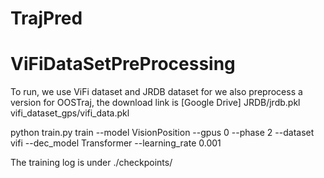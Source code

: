 # TrajPred
# ViFiDataSetPreProcessing

To run, we use ViFi dataset and JRDB dataset for 
we also preprocess a version for OOSTraj, the download link is [Google Drive] 
JRDB/jrdb.pkl
vifi_dataset_gps/vifi_data.pkl

python train.py train --model VisionPosition --gpus 0 --phase 2 --dataset vifi --dec_model Transformer  --learning_rate 0.001

The training log is under ./checkpoints/ 